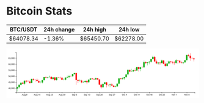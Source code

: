 # Bitcoin Stats

BTC/USDT|24h change|24h high|24h low|
|---|---|---|---|
|$64078.34|-1.36%|$65450.70|$62278.00|

<img src="./chart.svg">
